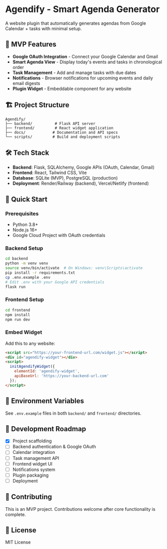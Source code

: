 # Agendify - Smart Agenda Generator

A website plugin that automatically generates agendas from Google Calendar + tasks with minimal setup.

## 🚀 MVP Features

- **Google OAuth Integration** - Connect your Google Calendar and Gmail
- **Smart Agenda View** - Display today's events and tasks in chronological order
- **Task Management** - Add and manage tasks with due dates
- **Notifications** - Browser notifications for upcoming events and daily email digests
- **Plugin Widget** - Embeddable component for any website

## 🏗️ Project Structure

```
Agendify/
├── backend/          # Flask API server
├── frontend/         # React widget application
├── docs/            # Documentation and API specs
└── scripts/         # Build and deployment scripts
```

## 🛠️ Tech Stack

- **Backend**: Flask, SQLAlchemy, Google APIs (OAuth, Calendar, Gmail)
- **Frontend**: React, Tailwind CSS, Vite
- **Database**: SQLite (MVP), PostgreSQL (production)
- **Deployment**: Render/Railway (backend), Vercel/Netlify (frontend)

## 🚦 Quick Start

### Prerequisites
- Python 3.8+
- Node.js 16+
- Google Cloud Project with OAuth credentials

### Backend Setup
```bash
cd backend
python -m venv venv
source venv/bin/activate  # On Windows: venv\Scripts\activate
pip install -r requirements.txt
cp .env.example .env
# Edit .env with your Google API credentials
flask run
```

### Frontend Setup
```bash
cd frontend
npm install
npm run dev
```

### Embed Widget
Add this to any website:
```html
<script src="https://your-frontend-url.com/widget.js"></script>
<div id="agendify-widget"></div>
<script>
  initAgendifyWidget({
    elementId: 'agendify-widget',
    apiBaseUrl: 'https://your-backend-url.com'
  });
</script>
```

## 🔑 Environment Variables

See `.env.example` files in both `backend/` and `frontend/` directories.

## 📝 Development Roadmap

- [x] Project scaffolding
- [ ] Backend authentication & Google OAuth
- [ ] Calendar integration
- [ ] Task management API
- [ ] Frontend widget UI
- [ ] Notifications system
- [ ] Plugin packaging
- [ ] Deployment

## 🤝 Contributing

This is an MVP project. Contributions welcome after core functionality is complete.

## 📄 License

MIT License 